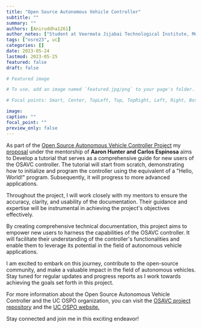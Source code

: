 ```yaml
---
title: "Open Source Autonomous Vehicle Controller"
subtitle: ""
summary: ""
authors: [Aniruddha1261]
author_notes: ["Student at Veermata Jijabai Technological Institute, Mumbai"]
tags: ["osre23", uc]
categories: []
date: 2023-05-24
lastmod: 2023-05-25
featured: false
draft: false

# Featured image

# To use, add an image named `featured.jpg/png` to your page's folder.

# Focal points: Smart, Center, TopLeft, Top, TopRight, Left, Right, BottomLeft, Bottom, BottomRight.

image:
caption: ""
focal_point: ""
preview_only: false
---
```


As part of the [Open Source Autonomous Vehicle Controller Project](/project/osre23/ucsc/OSAVC) my [proposal](https://drive.google.com/file/d/1_w9RfOM6XWruYUDR1d1yo45tQenpTQq5/view?usp=sharing) under the mentorship of **Aaron Hunter and Carlos Espinosa** aims to Develop a tutorial that serves as a comprehensive guide for new users of the OSAVC controller. The tutorial will start from scratch, demonstrating how to initialize and program the controller using the equivalent of a "Hello, World!" program. Subsequently, it will progress to more advanced applications.

Throughout the project, I will work closely with my mentors to ensure the accuracy, clarity, and usability of the documentation. Their guidance and expertise will be instrumental in achieving the project's objectives effectively.

By creating comprehensive technical documentation, this project aims to empower new users to harness the capabilities of the OSAVC controller. It will facilitate their understanding of the controller's functionalities and enable them to leverage its potential in the field of autonomous vehicle applications.

I am excited to embark on this journey, contribute to the open-source community, and make a valuable impact in the field of autonomous vehicles. Stay tuned for regular updates and progress reports as I work towards achieving the goals set forth in this project.

For more information about the Open Source Autonomous Vehicle Controller and the UC OSPO organization, you can visit the [OSAVC project repository](https://github.com/uccross/open-source-autonomous-vehicle-controller) and the [UC OSPO website.](https://ospo.ucsc.edu/)

Stay connected and join me in this exciting endeavor!

